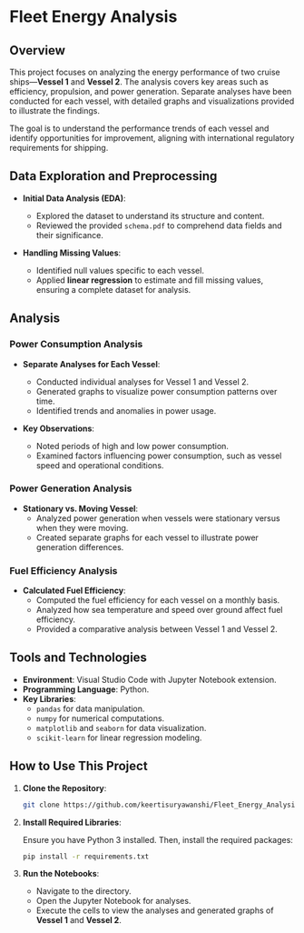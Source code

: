 # Fleet Energy Analysis

## Overview

This project focuses on analyzing the energy performance of two cruise ships—**Vessel 1** and **Vessel 2**. The analysis covers key areas such as efficiency, propulsion, and power generation. Separate analyses have been conducted for each vessel, with detailed graphs and visualizations provided to illustrate the findings.

The goal is to understand the performance trends of each vessel and identify opportunities for improvement, aligning with international regulatory requirements for shipping.

## Data Exploration and Preprocessing

- **Initial Data Analysis (EDA)**:
  - Explored the dataset to understand its structure and content.
  - Reviewed the provided `schema.pdf` to comprehend data fields and their significance.

- **Handling Missing Values**:
  - Identified null values specific to each vessel.
  - Applied **linear regression** to estimate and fill missing values, ensuring a complete dataset for analysis.

## Analysis

### Power Consumption Analysis

- **Separate Analyses for Each Vessel**:
  - Conducted individual analyses for Vessel 1 and Vessel 2.
  - Generated graphs to visualize power consumption patterns over time.
  - Identified trends and anomalies in power usage.

- **Key Observations**:
  - Noted periods of high and low power consumption.
  - Examined factors influencing power consumption, such as vessel speed and operational conditions.

### Power Generation Analysis

- **Stationary vs. Moving Vessel**:
  - Analyzed power generation when vessels were stationary versus when they were moving.
  - Created separate graphs for each vessel to illustrate power generation differences.

### Fuel Efficiency Analysis

- **Calculated Fuel Efficiency**:
  - Computed the fuel efficiency for each vessel on a monthly basis.
  - Analyzed how sea temperature and speed over ground affect fuel efficiency.
  - Provided a comparative analysis between Vessel 1 and Vessel 2.

## Tools and Technologies

- **Environment**: Visual Studio Code with Jupyter Notebook extension.
- **Programming Language**: Python.
- **Key Libraries**:
  - `pandas` for data manipulation.
  - `numpy` for numerical computations.
  - `matplotlib` and `seaborn` for data visualization.
  - `scikit-learn` for linear regression modeling.

## How to Use This Project

1. **Clone the Repository**:

   ```bash
   git clone https://github.com/keertisuryawanshi/Fleet_Energy_Analysis.git
   ```

2. **Install Required Libraries**:

   Ensure you have Python 3 installed. Then, install the required packages:

   ```bash
   pip install -r requirements.txt
   ```

3. **Run the Notebooks**:

   - Navigate to the  directory.
   - Open the Jupyter Notebook for analyses.
   - Execute the cells to view the analyses and generated graphs of **Vessel 1** and **Vessel 2**.